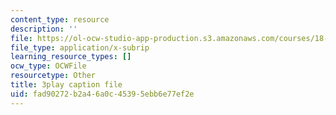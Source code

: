 ```yaml
---
content_type: resource
description: ''
file: https://ol-ocw-studio-app-production.s3.amazonaws.com/courses/18-01sc-single-variable-calculus-fall-2010/fad90272b2a46a0c45395ebb6e77ef2e_eRCN3daFCmU.srt
file_type: application/x-subrip
learning_resource_types: []
ocw_type: OCWFile
resourcetype: Other
title: 3play caption file
uid: fad90272-b2a4-6a0c-4539-5ebb6e77ef2e
---
```

